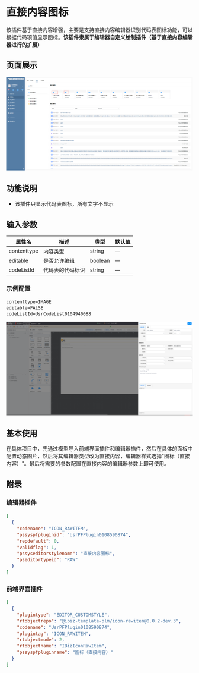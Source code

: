 # 直接内容图标

该插件基于直接内容增强，主要是支持直接内容编辑器识别代码表图标功能，可以根据代码项值显示图标。**该插件隶属于编辑器自定义绘制插件（基于直接内容编辑器进行的扩展）**

## 页面展示

![image](./public/assets/images/scene.png)

## 功能说明

- 该插件只显示代码表图标，所有文字不显示

## 输入参数

| 属性名      | 描述             | 类型    | 默认值 |
| ----------- | ---------------- | ------- | ------ |
| contenttype | 内容类型         | string  | —      |
| editable    | 是否允许编辑     | boolean | —      |
| codeListId  | 代码表的代码标识 | string  | —      |

### 示例配置

```
contenttype=IMAGE
editable=FALSE
codeListId=UsrCodeList0104940088
```

![设置](./public/assets/images/icon-rawitem-set.png)

## 基本使用

在具体项目中，先通过模型导入前端界面插件和编辑器插件，然后在具体的面板中配置动态图片，然后将其编辑器类型改为直接内容，编辑器样式选择"图标（直接内容）"。最后将需要的参数配置在直接内容的编辑器参数上即可使用。

## 附录

### 编辑器插件

```json
[
  {
    "codename": "ICON_RAWITEM",
    "pssyspfpluginid": "UsrPFPlugin0108590874",
    "repdefault": 0,
    "validflag": 1,
    "pssyseditorstylename": "直接内容图标",
    "pseditortypeid": "RAW"
  }
]
```

### 前端界面插件

```json
[
  {
    "plugintype": "EDITOR_CUSTOMSTYLE",
    "rtobjectrepo": "@ibiz-template-plm/icon-rawitem@0.0.2-dev.3",
    "codename": "UsrPFPlugin0108590874",
    "plugintag": "ICON_RAWITEM",
    "rtobjectmode": 2,
    "rtobjectname": "IBizIconRawItem",
    "pssyspfpluginname": "图标（直接内容）"
  }
]
```

